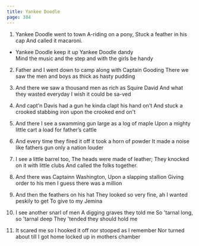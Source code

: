 ```yaml
---
title: Yankee Doodle
page: 384
---  
```



1.  Yankee Doodle went to town
A-riding on a pony,
Stuck a feather in his cap
And called it macaroni.


- Yankee Doodle keep it up
Yankee Doodle dandy                  
Mind the music and the step 
and with the girls be handy


2. Father and I went down to camp 
along with Captain Gooding
There we saw the men and boys
as thick as hasty pudding


3. And there we saw a thousand men 
as rich as Squire David
And what they wasted everyday
I wish it could be sa-ved 


4. And capt'n Davis had a gun
he kinda clapt his hand on't
And stuck a crooked stabbing iron
upon the crooked end on't


5. And there I see a swamming gun
large as a log of maple
Upon a mighty little cart
a load for father’s cattle


6. And every time they fired it off 
it took a horn of powder
It made a noise like fathers gun 
only a nation louder 


7. I see a little barrel too,
The heads were made of leather;
They knocked on it with little clubs
And called the folks together.


8. And there was Captainn Washington,
Upon a slapping stallion
Giving order to his men
I guess there was a million


9. And then the feathers on his hat
They looked so very fine, ah
I wanted peskily to get
To give to my Jemina


10. I see another snarl of men
A digging graves they told me
So 'tarnal long, so 'tarnal deep
They 'tended they should hold me


11. It scared me so I hooked it off
nor stooped as I remember
Nor turned about till I got home
locked up in mothers chamber